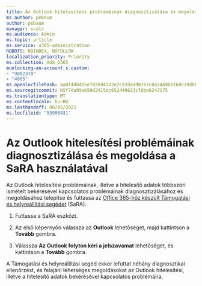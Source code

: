 ```yaml
---
title: Az Outlook hitelesítési problémáinak diagnosztizálása és megoldása a SaRA használatával
ms.author: pebaum
author: pebaum
manager: scotv
ms.audience: Admin
ms.topic: article
ms.service: o365-administration
ROBOTS: NOINDEX, NOFOLLOW
localization_priority: Priority
ms.collection: Adm_O365
munlocking-an-account s.custom:
- "9002370"
- "4605"
ms.openlocfilehash: aa8f4db495e702694322e2c939aa907e7c8a54a9bb160c39d8bd5f49a32bcb01
ms.sourcegitcommit: b5f7da89a650d2915dc652449623c78be6247175
ms.translationtype: MT
ms.contentlocale: hu-HU
ms.lasthandoff: 08/05/2021
ms.locfileid: "53980431"
---
```

# <a name="use-sara-to-diagnose-and-resolve-outlook-authentication-issues"></a>Az Outlook hitelesítési problémáinak diagnosztizálása és megoldása a SaRA használatával

Az Outlook hitelesítési problémáinak, illetve a hitelesítő adatok többszöri ismételt bekérésével kapcsolatos problémáinak diagnosztizálásához és megoldásához telepítse és futtassa az [Office 365-höz készült Támogatási és helyreállítási segédet](https://diagnostics.office.com/#/) (SaRA).

1. Futtassa a SaRA eszközt.

2. Az első képernyőn válassza az **Outlook** lehetőséget, majd kattintson a **Tovább** gombra.

3. Válassza **Az Outlook folyton kéri a jelszavamat** lehetőséget, és kattintson a **Tovább** gombra.

A Támogatási és helyreállítási segéd ekkor lefuttat néhány diagnosztikai ellenőrzést, és felajánl lehetséges megoldásokat az Outlook hitelesítési, illetve a hitelesítő adatok bekérésével kapcsolatos problémáira.
